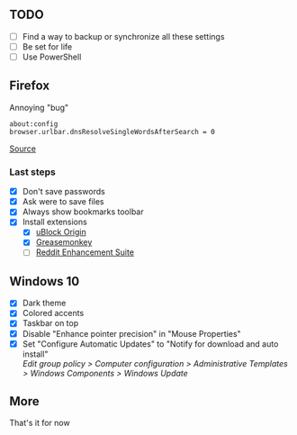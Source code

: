 ## TODO

- [ ] Find a way to backup or synchronize all these settings
- [ ] Be set for life
- [ ] Use PowerShell

## Firefox

Annoying "bug"

```
about:config
browser.urlbar.dnsResolveSingleWordsAfterSearch = 0
```
[Source](https://old.reddit.com/r/firefox/comments/hfqqpc/how_to_remove_did_you_mean_to_go_to/fw19h2y/?context=3)

### Last steps
- [x] Don't save passwords
- [x] Ask were to save files
- [x] Always show bookmarks toolbar
- [x] Install extensions
  - [x] [uBlock Origin](https://addons.mozilla.org/en-US/firefox/addon/ublock-origin)
  - [x] [Greasemonkey](https://addons.mozilla.org/en-US/firefox/addon/greasemonkey/)
  - [ ] [Reddit Enhancement Suite](https://addons.mozilla.org/en-US/firefox/addon/reddit-enhancement-suite/)

## Windows 10

- [x] Dark theme
- [x] Colored accents
- [x] Taskbar on top
- [x] Disable "Enhance pointer precision" in "Mouse Properties"
- [x] Set "Configure Automatic Updates" to "Notify for download and auto install"  
*Edit group policy > Computer configuration > Administrative Templates > Windows Components > Windows Update*

## More

That's it for now
